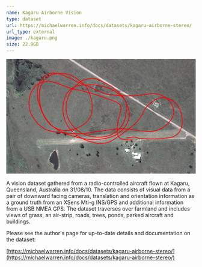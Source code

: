 ```yaml
---
name: Kagaru Airborne Vision
type: dataset
url: https://michaelwarren.info/docs/datasets/kagaru-airborne-stereo/
url_type: external
image: ./kagaru.png
size: 22.9GB
---
```


<p align="center"><img src="./kagaru.png" alt="Overview of traversed path in Kagaru dataset"/></p>

A vision dataset gathered from a radio-controlled aircraft flown at Kagaru, Queensland, Australia on 31/08/10. The data consists of visual data from a pair of downward facing cameras, translation and orientation information as a ground truth from an XSens Mti-g INS/GPS and additional information from a USB NMEA GPS. The dataset traverses over farmland and includes views of grass, an air-strip, roads, trees, ponds, parked aircraft and buildings.

Please see the author's page for up-to-date details and documentation on the dataset:

[https://michaelwarren.info/docs/datasets/kagaru-airborne-stereo/](https://michaelwarren.info/docs/datasets/kagaru-airborne-stereo/)
